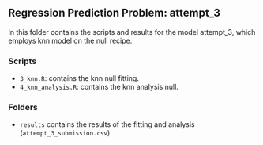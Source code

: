 ## Regression Prediction Problem: attempt_3

In this folder contains the scripts and results for the model attempt_3, which employs knn model on the null recipe. 

### Scripts
- `3_knn.R`: contains the knn null fitting.
- `4_knn_analysis.R`: contains the knn analysis null.

### Folders
- `results` contains the results of the fitting and analysis (`attempt_3_submission.csv`)